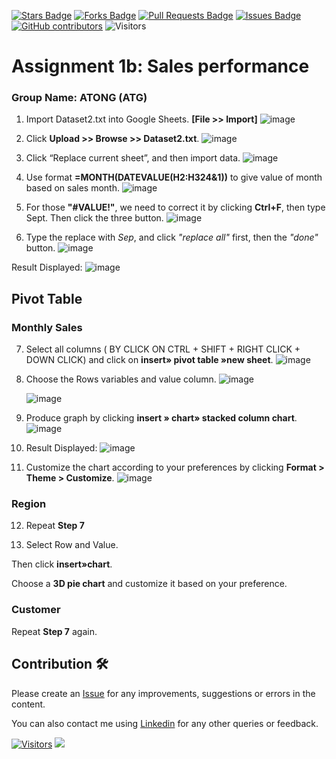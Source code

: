 <a href="https://github.com/drshahizan/BDM/stargazers"><img src="https://img.shields.io/github/stars/drshahizan/BDM" alt="Stars Badge"/></a>
<a href="https://github.com/drshahizan/BDM/network/members"><img src="https://img.shields.io/github/forks/drshahizan/BDM" alt="Forks Badge"/></a>
<a href="https://github.com/drshahizan/BDM/pulls"><img src="https://img.shields.io/github/issues-pr/drshahizan/BDM" alt="Pull Requests Badge"/></a>
<a href="https://github.com/drshahizan/BDM"><img src="https://img.shields.io/github/issues/drshahizan/BDM" alt="Issues Badge"/></a>
<a href="https://github.com/drshahizan/BDM/graphs/contributors"><img alt="GitHub contributors" src="https://img.shields.io/github/contributors/drshahizan/BDM?color=2b9348"></a>
![Visitors](https://api.visitorbadge.io/api/visitors?path=https%3A%2F%2Fgithub.com%2Fdrshahizan%2BDM&labelColor=%23d9e3f0&countColor=%23697689&style=flat)

# Assignment 1b: Sales performance

### Group Name: ATONG (ATG)
1. Import Dataset2.txt into Google Sheets. **[File >> Import]**
  ![image](https://github.com/drshahizan/HPDP/assets/108865725/f2a5ec37-8b11-4075-90f2-4e068924440c)

2. Click **Upload >> Browse >> Dataset2.txt**.
   ![image](https://github.com/drshahizan/HPDP/assets/108865725/b151e81e-782d-4341-87f1-28bf85690ed3)

  

3. Click “Replace current sheet”, and then import data.
    ![image](https://github.com/drshahizan/HPDP/assets/108865725/777f009c-e01d-4ed4-9b8c-443f5d83cdbc)



4. Use format **=MONTH(DATEVALUE(H2:H324&1))** to give value of month based on sales month.
    ![image](https://github.com/drshahizan/HPDP/assets/108865725/92522e8f-e41b-432d-887b-8ae1a74e2b68)



5. For those **"#VALUE!"**, we need to correct it by clicking **Ctrl+F**, then type Sept. Then click the three button.
    ![image](https://github.com/drshahizan/HPDP/assets/108865725/917370da-89a3-4e41-98de-e7d76904b14a)



6. Type the replace with *Sep*, and click *"replace all"* first, then the *"done"* button.
    ![image](https://github.com/drshahizan/HPDP/assets/108865725/f4a3501c-75a8-4958-b91a-8dd940d3ced8)



Result Displayed:
    ![image](https://github.com/drshahizan/HPDP/assets/108865725/f998bec5-ad76-4235-9d22-c4753a79b640)



## Pivot Table
### Monthly Sales

7. Select all columns ( BY CLICK ON CTRL + SHIFT + RIGHT CLICK + DOWN CLICK) and click on **insert» pivot table »new sheet**.
    ![image](https://github.com/drshahizan/HPDP/assets/108865725/8ae1b20f-6606-4734-8c1c-c4576f68b369)



8. Choose the Rows variables and value column.
    ![image](https://github.com/drshahizan/HPDP/assets/108865725/81335fcf-de6a-4cfd-98ff-08258eb610f1)


    ![image](https://github.com/drshahizan/HPDP/assets/108865725/39e758b5-dbf8-447b-a0e0-63fb8ae2a041)



9. Produce graph by clicking **insert » chart» stacked column chart**.
    ![image](https://github.com/drshahizan/HPDP/assets/108865725/86d299a0-d7cf-4ab8-a665-6e2eb1f3eba4)



10. Result Displayed:
    ![image](https://github.com/drshahizan/HPDP/assets/108865725/e84f6bc3-f690-4cbd-b431-b32572251924)

11. Customize the chart according to your preferences by clicking **Format > Theme > Customize**.
    ![image](https://github.com/drshahizan/HPDP/assets/108865725/4ca4e252-0f0e-4619-a812-67f45f12ac43)

    
### Region 

12. Repeat **Step 7** 

13. Select Row and Value.


Then click **insert»chart**.


Choose a **3D pie chart** and customize it based on your preference.



### Customer

Repeat **Step 7** again.




## Contribution 🛠️
Please create an [Issue](https://github.com/drshahizan/BDM/issues) for any improvements, suggestions or errors in the content.

You can also contact me using [Linkedin](https://www.linkedin.com/in/drshahizan/) for any other queries or feedback.

[![Visitors](https://api.visitorbadge.io/api/visitors?path=https%3A%2F%2Fgithub.com%2Fdrshahizan&labelColor=%23697689&countColor=%23555555&style=plastic)](https://visitorbadge.io/status?path=https%3A%2F%2Fgithub.com%2Fdrshahizan)
![](https://hit.yhype.me/github/profile?user_id=81284918)



